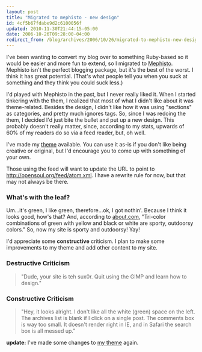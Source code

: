 ```yaml
---
layout: post
title: "Migrated to mephisto - new design"
id: 4cf5b67fdabe9d2c6100056f
updated: 2010-11-30T21:44:15-05:00
date: 2006-10-26T09:28:00-04:00
redirect_from: /blog/archives/2006/10/26/migrated-to-mephisto-new-design/
---
```


I've been wanting to convert my blog over to something Ruby-based so it would be easier and more fun to extend, so I migrated to [Mephisto](http://www.mephistoblog.com). Mephisto isn't the perfect blogging package, but it's the best of the worst. I think it has great potential. (That's what people tell you when you suck at something and they think you could suck less.)

I'd played with Mephisto in the past, but I never really liked it. When I started tinkering with the them, I realized that most of what I didn't like about it was theme-related. Besides the design, I didn't like how it was using "sections" as categories, and pretty much ignores tags. So, since I was redoing the them, I decided I'd just bite the bullet and put up a new design. This probably doesn't really matter, since, according to my stats, upwards of 60% of my readers do so via a feed reader, but, oh well.

I've made my [theme](assets/2006/10/26/leaf.zip) available. You can use it as-is if you don't like being creative or original, but I'd encourage you to come up with something of your own.

Those using the feed will want to update the URL to point to http://opensoul.org/feed/atom.xml. I have a rewrite rule for now, but that may not always be there.

### What's with the leaf?

Um...it's green, I like green, therefore...ok, I got nothin'. Because I think it looks good, how's that? And, according to [about.com](http://desktoppub.about.com/cs/colorselection/p/green.htm), "Tri-color combinations of green with yellow and black or white are sporty, outdoorsy colors." So, now my site is sporty and outdoorsy! Yay!

I'd appreciate some **constructive** criticism. I plan to make some improvements to my theme and add other content to my site.

### Destructive Criticism

> "Dude, your site is teh sux0r. Quit using the GIMP and learn how to design."

### Constructive Criticism

> "Hey, it looks alright. I don't like all the white (green) space on the left. The archives list is blank if I click on a single post. The comments box is way too small. It doesn't render right in IE, and in Safari the search box is all messed up."

**update:** I've made some changes to [my theme](/assets/2006/12/9/lighter.zip) again.
